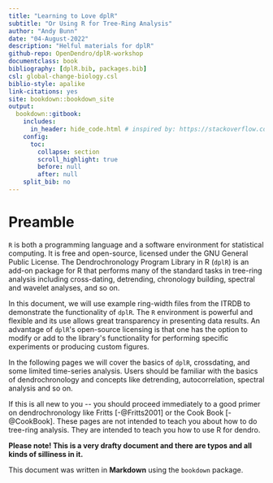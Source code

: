 ```yaml
--- 
title: "Learning to Love dplR"
subtitle: "Or Using R for Tree-Ring Analysis"
author: "Andy Bunn"
date: "04-August-2022"
description: "Helful materials for dplR"
github-repo: OpenDendro/dplR-workshop
documentclass: book
bibliography: [dplR.bib, packages.bib]
csl: global-change-biology.csl
biblio-style: apalike
link-citations: yes
site: bookdown::bookdown_site
output: 
  bookdown::gitbook:
    includes:
      in_header: hide_code.html # inspired by: https://stackoverflow.com/questions/45360998/code-folding-in-bookdown
    config:
      toc:
        collapse: section
        scroll_highlight: true
        before: null
        after: null
    split_bib: no
---
```



# Preamble

`R` is both a programming language and a software environment for statistical computing. It is free and open-source, licensed under the GNU General Public License. The Dendrochronology Program Library in R (`dplR`) is an add-on package for R that performs many of the standard tasks in tree-ring analysis including cross-dating, detrending, chronology building, spectral and wavelet analyses, and so on.  

In this document, we will use example ring-width files from the ITRDB to demonstrate the functionality of `dplR`. The `R` environment is powerful and flexible and its use allows great transparency in presenting data results. An advantage of `dplR`'s open-source licensing is that one has the option to modify or add to the library's functionality for performing specific experiments or producing custom figures.

In the following pages we will cover the basics of `dplR`, crossdating, and some limited time-series analysis. Users should be familiar with the basics of dendrochronology and concepts like detrending, autocorrelation, spectral analysis and so on.

If this is all new to you -- you should proceed immediately to a good primer on dendrochronology like Fritts [-@Fritts2001] or the Cook Book [-@CookBook]. These pages are not intended to teach you about how to do tree-ring analysis. They are intended to teach you how to use R for dendro.

**Please note! This is a very drafty document and there are typos and all kinds of silliness in it.**

This document was written in **Markdown** using the  `bookdown` package.


